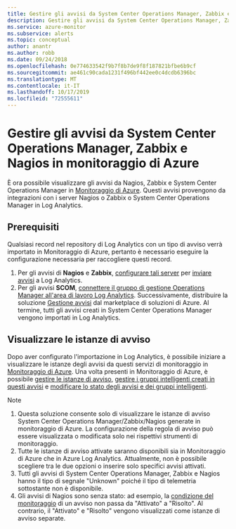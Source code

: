 ```yaml
---
title: Gestire gli avvisi da System Center Operations Manager, Zabbix e Nagios in monitoraggio di Azure
description: Gestire gli avvisi da System Center Operations Manager, Zabbix e Nagios in monitoraggio di Azure
ms.service: azure-monitor
ms.subservice: alerts
ms.topic: conceptual
author: anantr
ms.author: robb
ms.date: 09/24/2018
ms.openlocfilehash: 0e774633542f9b7f8b7de9f8f187821bfbe6b9cf
ms.sourcegitcommit: ae461c90cada1231f496bf442ee0c4dcdb6396bc
ms.translationtype: MT
ms.contentlocale: it-IT
ms.lasthandoff: 10/17/2019
ms.locfileid: "72555611"
---
```

# <a name="manage-alerts-from-system-center-operations-manager-zabbix-and-nagios-in-azure-monitor"></a>Gestire gli avvisi da System Center Operations Manager, Zabbix e Nagios in monitoraggio di Azure

È ora possibile visualizzare gli avvisi da Nagios, Zabbix e System Center Operations Manager in [Monitoraggio di Azure](https://aka.ms/azure-alerts-overview). Questi avvisi provengono da integrazioni con i server Nagios o Zabbix o System Center Operations Manager in Log Analytics. 

## <a name="prerequisites"></a>Prerequisiti
Qualsiasi record nel repository di Log Analytics con un tipo di avviso verrà importato in Monitoraggio di Azure, pertanto è necessario eseguire la configurazione necessaria per raccogliere questi record.
1. Per gli avvisi di **Nagios** e **Zabbix**, [configurare tali server](https://docs.microsoft.com/azure/log-analytics/log-analytics-linux-agents) per [inviare avvisi](https://docs.microsoft.com/azure/azure-monitor/platform/data-sources-alerts-nagios-zabbix?toc=%2Fazure%2Fazure-monitor%2Ftoc.json) a Log Analytics.
1. Per gli avvisi **SCOM**, [connettere il gruppo di gestione Operations Manager all'area di lavoro Log Analytics](https://docs.microsoft.com/azure/log-analytics/log-analytics-om-agents). Successivamente, distribuire la soluzione [Gestione avvisi](https://docs.microsoft.com/azure/azure-monitor/platform/alert-management-solution) dal marketplace di soluzioni di Azure. Al termine, tutti gli avvisi creati in System Center Operations Manager vengono importati in Log Analytics.

## <a name="view-your-alert-instances"></a>Visualizzare le istanze di avviso
Dopo aver configurato l'importazione in Log Analytics, è possibile iniziare a visualizzare le istanze degli avvisi da questi servizi di monitoraggio in [Monitoraggio di Azure](https://aka.ms/azure-alerts-overview). Una volta presenti in Monitoraggio di Azure, è possibile [gestire le istanze di avviso](https://aka.ms/managing-alert-instances), [gestire i gruppi intelligenti creati in questi avvisi](https://aka.ms/managing-smart-groups) e [modificare lo stato degli avvisi e dei gruppi intelligenti](https://aka.ms/managing-alert-smart-group-states).

> [!NOTE]
>  1. Questa soluzione consente solo di visualizzare le istanze di avviso System Center Operations Manager/Zabbix/Nagios generate in monitoraggio di Azure. La configurazione della regola di avviso può essere visualizzata o modificata solo nei rispettivi strumenti di monitoraggio. 
>  1. Tutte le istanze di avviso attivate saranno disponibili sia in Monitoraggio di Azure che in Azure Log Analytics. Attualmente, non è possibile scegliere tra le due opzioni o inserire solo specifici avvisi attivati.
>  1. Tutti gli avvisi di System Center Operations Manager, Zabbix e Nagios hanno il tipo di segnale "Unknown" poiché il tipo di telemetria sottostante non è disponibile.
>  1. Gli avvisi di Nagios sono senza stato: ad esempio, la [condizione del monitoraggio](https://aka.ms/azure-alerts-overview) di un avviso non passa da "Attivato" a "Risolto". Al contrario, il "Attivato" e "Risolto" vengono visualizzati come istanze di avviso separate. 

